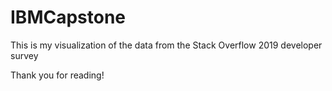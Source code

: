 # IBMCapstone
This is my visualization of the data from the Stack Overflow 2019 developer survey

Thank you for reading!
